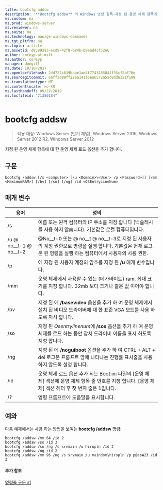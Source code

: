 ```yaml
---
title: bootcfg addsw
description: '**Bootcfg addsw** 의 Windows 명령 항목-지정 된 운영 체제 항목에 대 한 운영 체제 로드 옵션을 추가 합니다.'
ms.custom: na
ms.prod: windows-server
ms.reviewer: na
ms.suite: na
ms.technology: manage-windows-commands
ms.tgt_pltfrm: na
ms.topic: article
ms.assetid: d8389293-ecd9-42f0-b84b-b9ead4cf52e6
author: coreyp-at-msft
ms.author: coreyp
manager: dongill
ms.date: 10/16/2017
ms.openlocfilehash: 2dd727c839babe1ae4f7743285844f35cf5bf76e
ms.sourcegitcommit: 6aff3d88ff22ea141a6ea6572a5ad8dd6321f199
ms.translationtype: MT
ms.contentlocale: ko-KR
ms.lasthandoff: 09/27/2019
ms.locfileid: "71380184"
---
```

# <a name="bootcfg-addsw"></a>bootcfg addsw

>적용 대상: Windows Server (반기 채널), Windows Server 2016, Windows Server 2012 R2, Windows Server 2012

지정 된 운영 체제 항목에 대 한 운영 체제 로드 옵션을 추가 합니다.

## <a name="syntax"></a>구문
```
bootcfg /addsw [/s <computer> [/u <Domain>\<User> /p <Password>]] [/mm <MaximumRAM>] [/bv] [/so] [/ng] /id <OSEntryLineNum>
```
## <a name="parameters"></a>매개 변수

|         용어         |                                                                                                            정의                                                                                                            |
|----------------------|----------------------------------------------------------------------------------------------------------------------------------------------------------------------------------------------------------------------------------|
|    /s <computer>     |                                                        이름 또는 원격 컴퓨터의 IP 주소를 지정 합니다 (백슬래시를 사용 하지 않습니다). 기본값은 로컬 컴퓨터입니다.                                                        |
| /u <Domain> @ no__t-1 @ no__t-2  |               @No__t-0 또는 <Domain> @ no__t @ no__t-3로 지정 된 사용자의 계정 권한으로 명령을 실행 합니다. 기본값은 현재 로그온 된 명령을 실행 하는 컴퓨터에서 사용자의 사용 권한.               |
|    /p <Password>     |                                                                      에 지정 된 사용자 계정의 암호를 지정 된 **/u** 매개 변수입니다.                                                                       |
|   /mm<MaximumRAM>   |                                          운영 체제에서 사용할 수 있는 (메가바이트) ram, 최대 크기를 지정 합니다. 32mb 보다 크거나 같은 값 이어야 합니다.                                          |
|         /bv          |                                    지정 된 <OSEntryLineNum>에 **/basevideo** 옵션을 추가 하 여 운영 체제에서 설치 된 비디오 드라이버에 대 한 표준 VGA 모드를 사용 하도록 지시 합니다.                                     |
|         /so          |                                      지정 된 *Osentrylinenum*에 **/sos** 옵션을 추가 하 여 운영 체제를 로드 하는 동안 장치 드라이버 이름을 표시 하도록 지정 합니다.                                      |
|         /ng          |                                         지정 된 <OSEntryLineNum>에 **/noguiboot** 옵션을 추가 하 여 CTRL + ALT + del 로그온 프롬프트 앞에 나타나는 진행률 표시줄을 사용 하지 않도록 설정 합니다.                                          |
| /id <OSEntryLineNum> | 운영 체제 로드 옵션 추가 되는 Boot.ini 파일의 [운영 체제] 섹션에 운영 체제 항목 줄 번호를 지정 합니다. [운영 체제] 섹션 헤더 후 첫 번째 줄은 1입니다. |
|          /?          |                                                                                               명령 프롬프트에 도움말을 표시합니다.                                                                                               |

## <a name="BKMK_examples"></a>예와
다음 예제에서는 사용 하는 방법을 보여는 **bootcfg /addsw** 명령:
```
bootcfg /addsw /mm 64 /id 2 
bootcfg /addsw /so /id 3 
bootcfg /addsw /so /ng /s srvmain /u hiropln /id 2 
bootcfg /addsw /ng /id 2 
bootcfg /addsw /mm 96 /ng /s srvmain /u maindom\hiropln /p p@ssW23 /id 2
```
#### <a name="additional-references"></a>추가 참조
[명령줄 구문 키](command-line-syntax-key.md)
